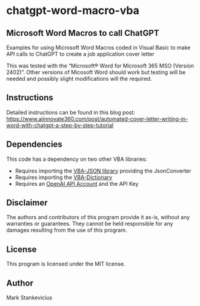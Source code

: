 # chatgpt-word-macro-vba
## Microsoft Word Macros to call ChatGPT

Examples for using Microsoft Word Macros coded in Visual Basic to make API calls to ChatGPT to create a job application cover letter

This was tested with the “Microsoft® Word for Microsoft 365 MSO (Version 2402)”.  Other versions of Micosoft Word should work but testing will be needed and possibly slight modifications will the required.

## Instructions
Detailed instructions can be found in this blog post: https://www.aiinnovate360.com/post/automated-cover-letter-writing-in-word-with-chatgpt-a-step-by-step-tutorial

## Dependencies
This code has a dependency on two other VBA libraries:
- Requires importing the [VBA-JSON library](https://github.com/VBA-tools/VBA-JSON) providing the JsonConverter
- Requires importing the [VBA-Dictionary](https://github.com/VBA-tools/VBA-Dictionary)
- Requires an [OpenAI API Account](https://openai.com/product) and the API Key

## Disclaimer
The authors and contributors of this program provide it as-is, without any warranties or guarantees. They cannot be held responsible for any damages resulting from the use of this program.

## License
This program is licensed under the MIT license.

## Author
Mark Stankevicius
